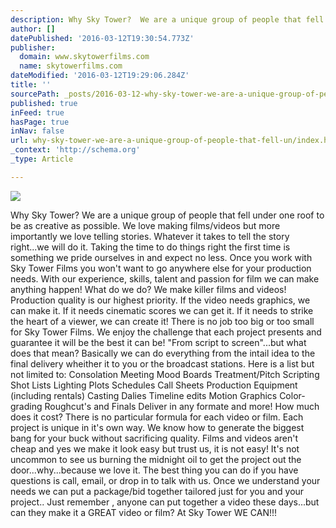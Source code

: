 ```yaml
---
description: Why Sky Tower?  We are a unique group of people that fell under one roof to be as creative as possible. We love making films/videos but more importantly we love
author: []
datePublished: '2016-03-12T19:30:54.773Z'
publisher:
  domain: www.skytowerfilms.com
  name: skytowerfilms.com
dateModified: '2016-03-12T19:29:06.284Z'
title: ''
sourcePath: _posts/2016-03-12-why-sky-tower-we-are-a-unique-group-of-people-that-fell-un.md
published: true
inFeed: true
hasPage: true
inNav: false
url: why-sky-tower-we-are-a-unique-group-of-people-that-fell-un/index.html
_context: 'http://schema.org'
_type: Article

---
```

![](http://static1.squarespace.com/static/5428a3dbe4b047c33e141c9a/t/55a3eb2fe4b059c0c817fedd/1436805941394/?format=1000w)

Why Sky Tower? We are a unique group of people that fell under one roof to be as creative as possible. We love making films/videos but more importantly we love telling stories. Whatever it takes to tell the story right...we will do it. Taking the time to do things right the first time is something we pride ourselves in and expect no less. Once you work with Sky Tower Films you won't want to go anywhere else for your production needs. With our experience, skills, talent and passion for film we can make anything happen! What do we do? We make killer films and videos! Production quality is our highest priority. If the video needs graphics, we can make it. If  it needs cinematic scores we can get it. If it needs to strike the heart of a viewer, we can create it! There is no job too big or too small for Sky Tower Films. We enjoy the challenge that each project presents and guarantee it will be the best it can be! "From script to screen"...but what does that mean? Basically we can do everything from the intail idea to the final delivery wheither it to you or the broadcast stations. Here is a list but not limited to: Consolation Meeting Mood Boards Treatment/Pitch Scripting Shot Lists Lighting Plots Schedules  Call Sheets Production Equipment (including rentals) Casting Dalies Timeline edits Motion Graphics Color-grading Roughcut's and Finals Deliver in any formate and more! How much does it cost? There is no particular formula for each video or film. Each project is unique in it's own way. We know how to generate the biggest bang for your buck without sacrificing quality. Films and videos aren't cheap and yes we make it look easy but trust us, it is  not easy!  It's not uncommon to see us burning the midnight oil to get the project out the door...why...because we love it. The best thing you can do if you have questions is call, email, or drop in to talk with us. Once we understand your needs we can put a package/bid together tailored just for you and your project.. Just remember , anyone can put together a video these days...but can they make it a GREAT video or film? At Sky Tower WE CAN!!!